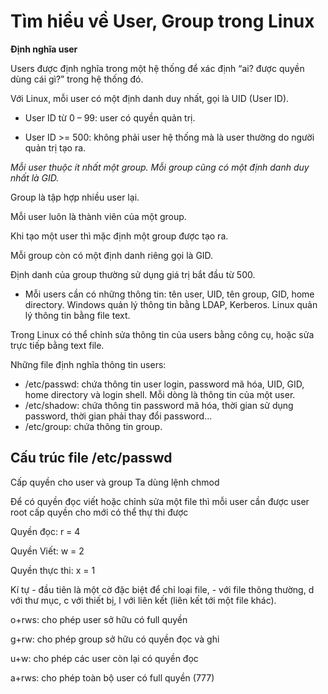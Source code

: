 # Tìm hiểu về User, Group trong Linux

__Định nghĩa user__

Users được định nghĩa trong một hệ thống để xác định “ai? được quyền dùng cái gì?” trong hệ thống đó.

Với Linux, mỗi user có một định danh duy nhất, gọi là UID (User ID).

- User ID từ 0 – 99: user có quyền quản trị.

- User ID >= 500: không phải user hệ thống mà là user thường do người quản trị tạo ra.

_Mỗi user thuộc ít nhất một group. Mỗi group cũng có một định danh duy nhất là GID._

Group là tập hợp nhiều user lại.

Mỗi user luôn là thành viên của một group.

Khi tạo một user thì mặc định một group được tạo ra.

Mỗi group còn có một định danh riêng gọi là GID.

Định danh của group thường sử dụng giá trị bắt đầu từ 500.
- Mỗi users cần có những thông tin: tên user, UID, tên group, GID, home directory. Windows quản lý thông tin bằng LDAP, Kerberos. Linux quản lý thông tin bằng file text.

Trong Linux có thể chỉnh sửa thông tin của users bằng công cụ, hoặc sửa trực tiếp bằng text file.

Những file định nghĩa thông tin users:
- /etc/passwd: chứa thông tin user login, password mã hóa, UID, GID, home directory và login shell. Mỗi dòng là thông tin của một user.
- /etc/shadow: chứa thông tin password mã hóa, thời gian sử dụng password, thời gian phải thay đổi password…
- /etc/group: chứa thông tin group.

Cấu trúc file /etc/passwd
------------
Cấp quyền cho user và group
Ta dùng lệnh chmod

Để có quyền đọc viết hoặc chỉnh sửa một file thì mỗi user cần được user root cấp quyền cho mới có thể thự thi được

Quyền đọc: r = 4

Quyền Viết: w = 2

Quyền thực thi: x = 1

Kí tự - đầu tiên là một cờ đặc biệt để chỉ loại file, - với file thông thường, d với thư mục, c với thiết bị, l với liên kết (liên kết tới một file khác).

o+rws: cho phép user sở hữu có full quyền

g+rw: cho phép group sở hữu có quyền đọc và ghi

u+w: cho phép các user còn lại có quyền đọc

a+rws: cho phép toàn bộ user có full quyền (777)